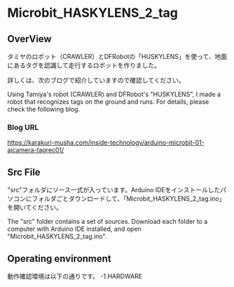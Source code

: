 # Microbit_HASKYLENS_2_tag

## OverView
タミヤのロボット（CRAWLER）とDFRobotの「HUSKYLENS」を使って、地面にあるタグを認識して走行するロボットを作りました。

詳しくは、次のブログで紹介していますので確認してください。

Using Tamiya's robot (CRAWLER) and DFRobot's "HUSKYLENS", I made a robot that recognizes tags on the ground and runs.
For details, please check the following blog.

### Blog URL
https://karakuri-musha.com/inside-technology/arduino-microbit-01-aicamera-tagrec01/

## Src File
"src"フォルダにソース一式が入っています。Arduino IDEをインストールしたパソコンにフォルダごとダウンロードして、「Microbit_HASKYLENS_2_tag.ino」を開いてください。

The "src" folder contains a set of sources. Download each folder to a computer with Arduino IDE installed, and open "Microbit_HASKYLENS_2_tag.ino".

## Operating environment
動作確認環境は以下の通りです。
-1.HARDWARE
